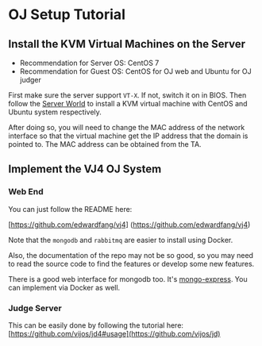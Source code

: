 # OJ Setup Tutorial

## Install the KVM Virtual Machines on the Server

- Recommendation for Server OS: CentOS 7
- Recommendation for Guest OS: CentOS for OJ web and Ubuntu for OJ judger

First make sure the server support `VT-X`. If not, switch it on in BIOS.
Then follow the [Server World](https://www.server-world.info/en/note?os=CentOS_7&p=kvm&f=1) 
to install a KVM virtual machine with CentOS and Ubuntu system respectively.

After doing so, you will need to change the MAC address of the network interface so that the virtual machine get the
IP address that the domain is pointed to. The MAC address can be obtained from the TA.


## Implement the VJ4 OJ System

### Web End

You can just follow the README here:

[https://github.com/edwardfang/vj4] (https://github.com/edwardfang/vj4)

Note that the `mongodb` and `rabbitmq` are easier to install using Docker. 

Also, the documentation of the repo may not be so good, so you may need to read the source code 
to find the features or develop some new features.

There is a good web interface for mongodb too. It's [mongo-express](https://github.com/mongo-express/mongo-express).
You can implement via Docker as well.

### Judge Server

This can be easily done by following the tutorial here:
[https://github.com/vijos/jd4#usage](https://github.com/vijos/jd)
